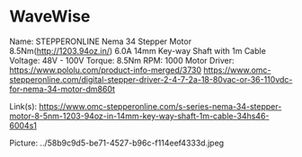 # WaveWise

Name: STEPPERONLINE Nema 34 Stepper Motor 8.5Nm(http://1203.94oz.in/) 6.0A 14mm Key-way Shaft with 1m Cable
Voltage: 48V - 100V
Torque: 8.5Nm
RPM: 1000
Motor Driver: https://www.pololu.com/product-info-merged/3730 
https://www.omc-stepperonline.com/digital-stepper-driver-2-4-7-2a-18-80vac-or-36-110vdc-for-nema-34-motor-dm860t 

Link(s): https://www.omc-stepperonline.com/s-series-nema-34-stepper-motor-8-5nm-1203-94oz-in-14mm-key-way-shaft-1m-cable-34hs46-6004s1 

Picture: ../58b9c9d5-be71-4527-b96c-f114eef4333d.jpeg
